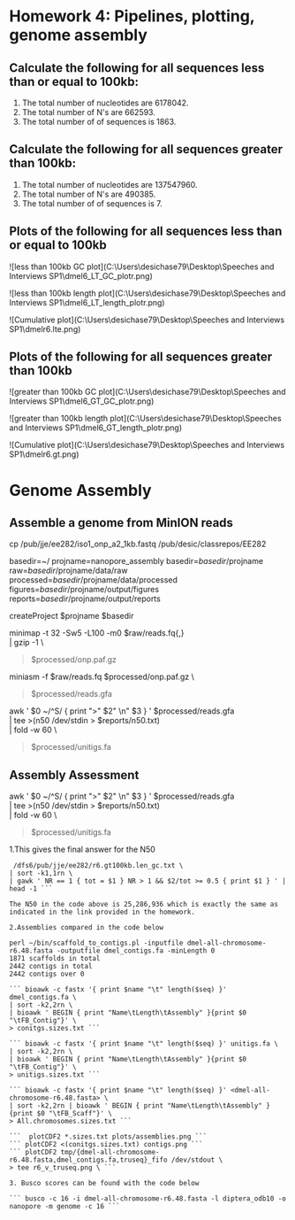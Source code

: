 # Homework 4: Pipelines, plotting, genome assembly

## Calculate the following for all sequences less than or equal to 100kb:


1. The total number of nucleotides are 6178042.
2. The total number of N's are 662593.
3. The total number of of sequences is 1863.

## Calculate the following for all sequences greater than 100kb:

1. The total number of nucleotides are 137547960.
2. The total number of N's are 490385.
3. The total number of of sequences is 7.

## Plots of the following for all sequences less than or equal to 100kb

![less than 100kb GC plot](C:\Users\desichase79\Desktop\Speeches and Interviews SP1\dmel6_LT_GC_plotr.png)

![less than 100kb length plot](C:\Users\desichase79\Desktop\Speeches and Interviews SP1\dmel6_LT_length_plotr.png)

![Cumulative plot](C:\Users\desichase79\Desktop\Speeches and Interviews SP1\dmelr6.lte.png)

## Plots of the following for all sequences greater than 100kb

![greater than 100kb GC plot](C:\Users\desichase79\Desktop\Speeches and Interviews SP1\dmel6_GT_GC_plotr.png)

![greater than 100kb length plot](C:\Users\desichase79\Desktop\Speeches and Interviews SP1\dmel6_GT_length_plotr.png)

![Cumulative plot](C:\Users\desichase79\Desktop\Speeches and Interviews SP1\dmelr6.gt.png)

# Genome Assembly

## Assemble a genome from MinION reads

cp /pub/jje/ee282/iso1_onp_a2_1kb.fastq /pub/desic/classrepos/EE282

basedir=~/
projname=nanopore_assembly
basedir=$basedir/$projname
raw=$basedir/$projname/data/raw
processed=$basedir/$projname/data/processed
figures=$basedir/$projname/output/figures
reports=$basedir/$projname/output/reports

createProject $projname $basedir

minimap -t 32 -Sw5 -L100 -m0 $raw/reads.fq{,} \
| gzip -1 \
> $processed/onp.paf.gz

miniasm -f $raw/reads.fq $processed/onp.paf.gz \
> $processed/reads.gfa

awk ' $0 ~/^S/ { print ">" $2" \n" $3 } ' $processed/reads.gfa \
| tee >(n50 /dev/stdin > $reports/n50.txt) \
| fold -w 60 \
> $processed/unitigs.fa


## Assembly Assessment

awk ' $0 ~/^S/ { print ">" $2" \n" $3 } ' $processed/reads.gfa \
| tee >(n50 /dev/stdin > $reports/n50.txt) \
| fold -w 60 \
> $processed/unitigs.fa

1.This gives the final answer for the N50
``` gawk ' { tot=tot+$1; print $1 "\t" tot } END { print tot } ' \
 /dfs6/pub/jje/ee282/r6.gt100kb.len_gc.txt \
| sort -k1,1rn \
| gawk ' NR == 1 { tot = $1 } NR > 1 && $2/tot >= 0.5 { print $1 } ' | head -1 ```

The N50 in the code above is 25,286,936 which is exactly the same as indicated in the link provided in the homework.

2.Assemblies compared in the code below

perl ~/bin/scaffold_to_contigs.pl -inputfile dmel-all-chromosome-r6.48.fasta -outputfile dmel_contigs.fa -minLength 0
1871 scaffolds in total
2442 contigs in total
2442 contigs over 0

``` bioawk -c fastx '{ print $name "\t" length($seq) }' dmel_contigs.fa \
| sort -k2,2rn \
| bioawk ' BEGIN { print "Name\tLength\tAssembly" }{print $0 "\tFB_Contig"}' \
> conitgs.sizes.txt ```

``` bioawk -c fastx '{ print $name "\t" length($seq) }' unitigs.fa \
| sort -k2,2rn \
| bioawk ' BEGIN { print "Name\tLength\tAssembly" }{print $0 "\tFB_Contig"}' \
> unitigs.sizes.txt ```

``` bioawk -c fastx '{ print $name "\t" length($seq) }' <dmel-all-chromosome-r6.48.fasta> \
| sort -k2,2rn | bioawk ' BEGIN { print "Name\tLength\tAssembly" }{print $0 "\tFB_Scaff"}' \
> All.chromosomes.sizes.txt ```

```  plotCDF2 *.sizes.txt plots/assemblies.png ```
``` plotCDF2 <(conitgs.sizes.txt) contigs.png ```
``` plotCDF2 tmp/{dmel-all-chromosome-r6.48.fasta,dmel_contigs.fa,truseq}_fifo /dev/stdout \
> tee r6_v_truseq.png \ ```

3. Busco scores can be found with the code below

``` busco -c 16 -i dmel-all-chromosome-r6.48.fasta -l diptera_odb10 -o nanopore -m genome -c 16 ```